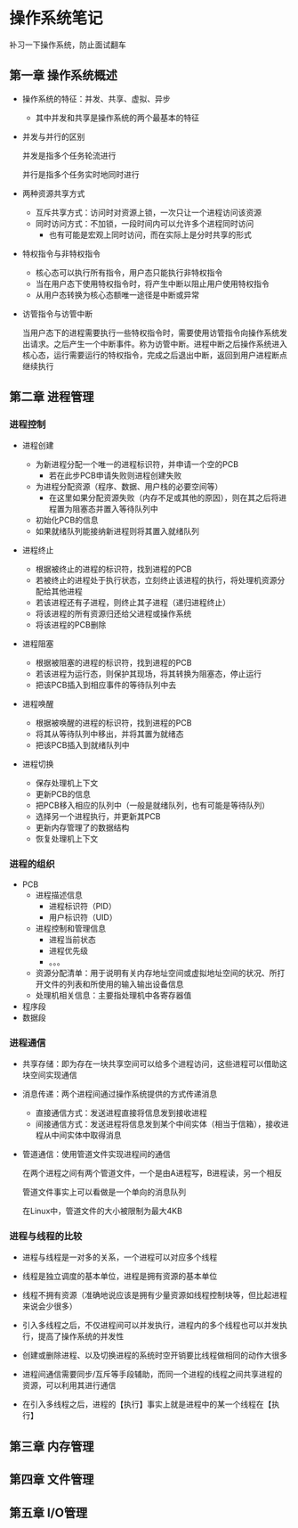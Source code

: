 # 操作系统笔记

补习一下操作系统，防止面试翻车

## 第一章 操作系统概述

+ 操作系统的特征：并发、共享、虚拟、异步

  + 其中并发和共享是操作系统的两个最基本的特征

+ 并发与并行的区别

  并发是指多个任务轮流进行

  并行是指多个任务实时地同时进行

+ 两种资源共享方式

  + 互斥共享方式：访问时对资源上锁，一次只让一个进程访问该资源
  + 同时访问方式：不加锁，一段时间内可以允许多个进程同时访问
    + 也有可能是宏观上同时访问，而在实际上是分时共享的形式

+ 特权指令与非特权指令

  + 核心态可以执行所有指令，用户态只能执行非特权指令
  + 当在用户态下使用特权指令时，将产生中断以阻止用户使用特权指令
  + 从用户态转换为核心态额唯一途径是中断或异常

+ 访管指令与访管中断

  当用户态下的进程需要执行一些特权指令时，需要使用访管指令向操作系统发出请求。之后产生一个中断事件。称为访管中断。进程中断之后操作系统进入核心态，运行需要运行的特权指令，完成之后退出中断，返回到用户进程断点继续执行

## 第二章 进程管理

### 进程控制

+ 进程创建
  + 为新进程分配一个唯一的进程标识符，并申请一个空的PCB
    + 若在此步PCB申请失败则进程创建失败
  + 为进程分配资源（程序、数据、用户栈的必要空间等）
    + 在这里如果分配资源失败（内存不足或其他的原因），则在其之后将进程置为阻塞态并置入等待队列中
  + 初始化PCB的信息
  + 如果就绪队列能接纳新进程则将其置入就绪队列

+ 进程终止
  + 根据被终止的进程的标识符，找到进程的PCB
  + 若被终止的进程处于执行状态，立刻终止该进程的执行，将处理机资源分配给其他进程
  + 若该进程还有子进程，则终止其子进程（递归进程终止）
  + 将该进程的所有资源归还给父进程或操作系统
  + 将该进程的PCB删除

+ 进程阻塞
  + 根据被阻塞的进程的标识符，找到进程的PCB
  + 若该进程为运行态，则保护其现场，将其转换为阻塞态，停止运行
  + 把该PCB插入到相应事件的等待队列中去

+ 进程唤醒
  + 根据被唤醒的进程的标识符，找到进程的PCB
  + 将其从等待队列中移出，并将其置为就绪态
  + 把该PCB插入到就绪队列中

+ 进程切换
  + 保存处理机上下文
  + 更新PCB的信息
  + 把PCB移入相应的队列中（一般是就绪队列，也有可能是等待队列）
  + 选择另一个进程执行，并更新其PCB
  + 更新内存管理了的数据结构
  + 恢复处理机上下文

### 进程的组织

+ PCB
  + 进程描述信息
    + 进程标识符（PID）
    + 用户标识符（UID）
  + 进程控制和管理信息
    + 进程当前状态
    + 进程优先级
    + 。。。
  + 资源分配清单：用于说明有关内存地址空间或虚拟地址空间的状况、所打开文件的列表和所使用的输入输出设备信息
  + 处理机相关信息：主要指处理机中各寄存器值
+ 程序段
+ 数据段

### 进程通信

+ 共享存储：即为存在一块共享空间可以给多个进程访问，这些进程可以借助这块空间实现通信

+ 消息传递：两个进程间通过操作系统提供的方式传递消息

  + 直接通信方式：发送进程直接将信息发到接收进程
  + 间接通信方式：发送进程将信息发到某个中间实体（相当于信箱），接收进程从中间实体中取得消息

+ 管道通信：使用管道文件实现进程间的通信

  在两个进程之间有两个管道文件，一个是由A进程写，B进程读，另一个相反

  管道文件事实上可以看做是一个单向的消息队列

  在Linux中，管道文件的大小被限制为最大4KB

### 进程与线程的比较

+ 进程与线程是一对多的关系，一个进程可以对应多个线程
+ 线程是独立调度的基本单位，进程是拥有资源的基本单位
+ 线程不拥有资源（准确地说应该是拥有少量资源如线程控制块等，但比起进程来说会少很多）
+ 引入多线程之后，不仅进程间可以并发执行，进程内的多个线程也可以并发执行，提高了操作系统的并发性
+ 创建或删除进程、以及切换进程的系统时空开销要比线程做相同的动作大很多
+ 进程间通信需要同步/互斥等手段辅助，而同一个进程的线程之间共享进程的资源，可以利用其进行通信

+ 在引入多线程之后，进程的【执行】事实上就是进程中的某一个线程在【执行】

## 第三章 内存管理

## 第四章 文件管理

## 第五章 I/O管理